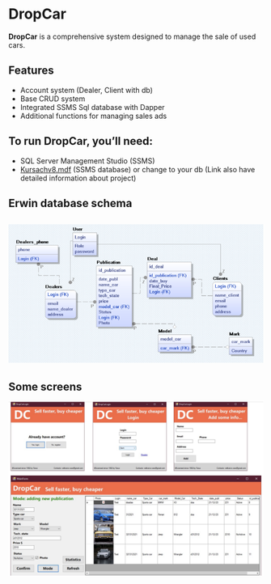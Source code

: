 # DropCar

**DropCar** is a comprehensive system designed to manage the sale of used cars.

## Features
- Account system (Dealer, Client with db)
- Base CRUD system
- Integrated SSMS Sql database with Dapper
- Additional functions for managing sales ads


## To run DropCar, you’ll need:
- SQL Server Management Studio (SSMS)
- [Kursachv8.mdf](https://drive.google.com/file/d/1NqZzfuNAm5nE-C3jnGJ3agnhbrqdM_R-/view?usp=sharing) (SSMS database) or change to your db
(Link also have detailed information about project)

 ## Erwin database schema
 ## ![Erwin database schema](./databaseScheme.png)

## Some screens
![image1](./CarDropScreens.png)

